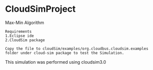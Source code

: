 # CloudSimProject

Max-Min Algorithm

``` 
Requirements
1.Eclipse ide
2.CloudSim package
```

``` 
Copy the file to cloudSim/examples/org.cloudbus.cloudsim.examples folder under cloud-sim package to test the Simulation.
```

This simulation was performed using cloudsim3.0
